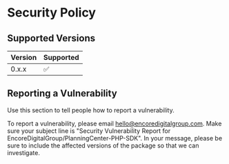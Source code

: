 # Security Policy

## Supported Versions

| Version | Supported |
|---------|-----------|
| 0.x.x   | ✅         |

## Reporting a Vulnerability

Use this section to tell people how to report a vulnerability.

To report a vulnerability, please email hello@encoredigitalgroup.com. Make sure your subject line is "Security Vulnerability Report for EncoreDigitalGroup/PlanningCenter-PHP-SDK".
In your message, please be sure to include the affected versions of the package so that we can investigate.

